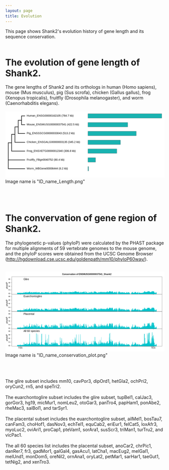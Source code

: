 ```yaml
---
layout: page
title: Evolution 
---
```


This page shows Shank2's evolution history of gene length and its sequence conservation.<br>
<br>

# The evolution of gene length of Shank2. <br>
The gene lengths of Shank2 and its orthologs in human (Homo sapiens), mouse (Mus musculus), pig (Sus scrofa), chicken (Gallus gallus), frog (Xenopus tropicalis), fruitfly (Drosophila melanogaster), and worm (Caenorhabditis elegans). <br>
 <br>
 <img width="800" src="/img/ENSMUSG00000037541_Shank2_Length.png" data-action="zoom"> <br>
 Image name is "ID_name_Length.png"
 <br>
 <br>
 <br>
 <br>

# The convervation of gene region of Shank2.<br> 
The phylogenetic p-values (phyloP) were calculated by the PHAST package for multiple alignments of 59 vertebrate genomes to the mouse genome, and the phyloP scores were obtained from the UCSC Genome Browser (http://hgdownload.cse.ucsc.edu/goldenpath/mm10/phyloP60way/). <br>
 <br>

<img width="800" src="/img/ENSMUSG00000037541_Shank2_conservation_plot.png" data-action="zoom"> <br>
 Image name is "ID_name_conservation_plot.png"
 <br>
 <br>
 <br>
 <br>

The glire subset includes mm10, cavPor3, dipOrd1, hetGla2, ochPri2, oryCun2, rn5, and speTri2. <br>
 <br>
The euarchontoglire subset includes the glire subset, tupBel1, calJac3, gorGor3, hg19, micMur1, nomLeu2, otoGar3, panTro4, papHam1, ponAbe2, rheMac3, saiBol1, and tarSyr1.<br> 
 <br>
The placental subset includes the euarchontoglire subset, ailMel1, bosTau7, canFam3, choHof1, dasNov3, echTel1, equCab2, eriEur1, felCat5, loxAfr3, myoLuc2, oviAri1, proCap1, pteVam1, sorAra1, susScr3, triMan1, turTru2, and vicPac1. <br>
 <br>
The all 60 species list includes the placental subset, anoCar2, chrPic1, danRer7, fr3, gadMor1, galGal4, gasAcu1, latCha1, macEug2, melGal1, melUnd1, monDom5, oreNil2, ornAna1, oryLat2, petMar1, sarHar1, taeGut1, tetNig2, and xenTro3. <br>

 <br>
